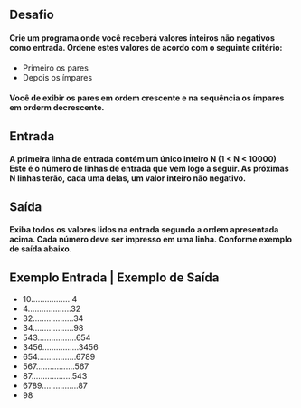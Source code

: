 ## Desafio
#### Crie um programa onde você receberá valores inteiros não negativos como entrada. Ordene estes valores de acordo com o seguinte critério:
- Primeiro os pares
- Depois os ímpares

#### Você de exibir os pares em ordem crescente e na sequência os ímpares em orderm decrescente.

## Entrada
#### A primeira linha de entrada contém um único inteiro N (1 < N < 10000) Este é o número de linhas de entrada que vem logo a seguir. As próximas N linhas terão, cada uma delas, um valor inteiro não negativo.

## Saída
#### Exiba todos os valores lidos na entrada segundo a ordem apresentada acima. Cada número deve ser impresso em uma linha. Conforme exemplo de saída abaixo.

## Exemplo Entrada | Exemplo de Saída
- 10................. 4
- 4...................32   
- 32..................34 
- 34..................98
- 543.................654
- 3456................3456
- 654.................6789
- 567.................567
- 87..................543
- 6789................87
- 98